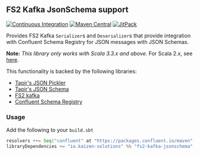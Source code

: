 ## FS2 Kafka JsonSchema support ##

[![Continuous Integration](https://github.com/kaizen-solutions/fs2-kafka-jsonschema-support/actions/workflows/ci.yml/badge.svg)](https://github.com/kaizen-solutions/fs2-kafka-jsonschema-support/actions/workflows/ci.yml)
[![Maven Central](https://maven-badges.herokuapp.com/maven-central/io.kaizen-solutions/fs2-kafka-jsonschema-support_2.13/badge.svg)](https://maven-badges.herokuapp.com/maven-central/io.kaizen-solutions/fs2-kafka-jsonschema-support_2.13)
[![JitPack](https://jitpack.io/v/kaizen-solutions/fs2-kafka-jsonschema-support.svg)](https://jitpack.io/#kaizen-solutions/fs2-kafka-jsonschema-support)


Provides FS2 Kafka `Serializer`s and `Deserializer`s that provide integration with Confluent Schema Registry for JSON messages with JSON Schemas. 

__Note:__ _This library only works with Scala 3.3.x and above._ For Scala 2.x, see [here](https://github.com/kaizen-solutions/fs2-kafka-jsonschema-support).

This functionality is backed by the following libraries:
- [Tapir's JSON Pickler](https://tapir.softwaremill.com/en/latest/endpoint/pickler.html)
- [Tapir's JSON Schema](https://tapir.softwaremill.com/en/latest/docs/json-schema.html)
- [FS2 kafka](https://github.com/fd4s/fs2-kafka)
- [Confluent Schema Registry](https://github.com/confluentinc/schema-registry)

### Usage ###

Add the following to your `build.sbt`
```sbt
resolvers ++= Seq("confluent" at "https://packages.confluent.io/maven")
libraryDependencies += "io.kaizen-solutions" %% "fs2-kafka-jsonschema" % "<latest-version>"
```
